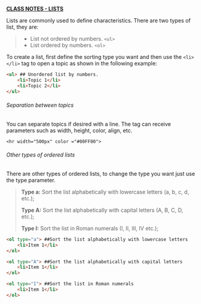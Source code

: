 <u>**CLASS NOTES - LISTS**</u>

Lists are commonly used to define characteristics. There are two types of list, they are:

> - List not ordered by numbers. `<ul>`
> - List ordered by numbers. `<ol>`

To create a list, first define the sorting type you want and then use the `<li></li>` tag to open a topic as shown in the following example:

```html
<ul> ## Unordered list by numbers.
    <li>Topic 1</li>
    <li>Topic 2</li>
</ul>
```

###### Separation between topics

You can separate topics if desired with a line. The tag can receive parameters such as width, height, color, align, etc.

`<hr width="500px" color ="#00FF00">`

###### Other types of ordered lists

There are other types of ordered lists, to change the type you want just use the type parameter.

> **Type a:** Sort the list alphabetically with lowercase letters (a, b, c, d, etc.);
>
> **Type A:** Sort the list alphabetically with capital letters (A, B, C, D, etc.);
>
> **Type I:** Sort the list in Roman numerals (I, II, III, IV etc.);

```html
<ol type="a"> ##Sort the list alphabetically with lowercase letters
    <li>Item 1</li>
</ol>

<ol type="A"> ##Sort the list alphabetically with capital letters
    <li>Item 1</li>
</ol>

<ol type="I"> ##Sort the list in Roman numerals
    <li>Item 1</li>
</ol>
```
